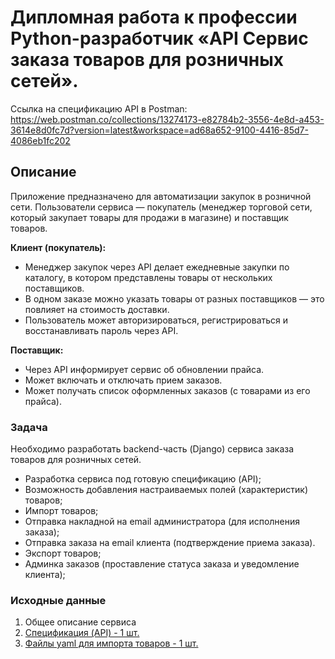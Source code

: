 # Дипломная работа к профессии Python-разработчик «API Сервис заказа товаров для розничных сетей».
Ссылка на спецификацию API в Postman: https://web.postman.co/collections/13274173-e82784b2-3556-4e8d-a453-3614e8d0fc7d?version=latest&workspace=ad68a652-9100-4416-85d7-4086eb1fc202
## Описание

Приложение предназначено для автоматизации закупок в розничной сети. Пользователи сервиса — покупатель (менеджер торговой сети, который закупает товары для продажи в магазине) и поставщик товаров.

**Клиент (покупатель):**

- Менеджер закупок через API делает ежедневные закупки по каталогу, в котором
  представлены товары от нескольких поставщиков.
- В одном заказе можно указать товары от разных поставщиков — это
  повлияет на стоимость доставки.
- Пользователь может авторизироваться, регистрироваться и восстанавливать пароль через API.
    
**Поставщик:**

- Через API информирует сервис об обновлении прайса.
- Может включать и отключать прием заказов.
- Может получать список оформленных заказов (с товарами из его прайса).


### Задача

Необходимо разработать backend-часть (Django) сервиса заказа товаров для розничных сетей.

* Разработка сервиса под готовую спецификацию (API);
* Возможность добавления настраиваемых полей (характеристик) товаров;
* Импорт товаров;
* Отправка накладной на email администратора (для исполнения заказа);
* Отправка заказа на email клиента (подтверждение приема заказа).
* Экспорт товаров;
* Админка заказов (проставление статуса заказа и уведомление клиента);

### Исходные данные
 
1. Общее описание сервиса
1. [Спецификация (API) - 1 шт.](./reference/screens.md)
1. [Файлы yaml для импорта товаров - 1 шт.](./data/shop1.yaml)

